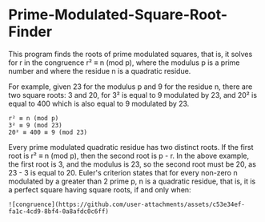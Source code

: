 # Prime-Modulated-Square-Root-Finder

This program finds the roots of prime modulated squares, that is, it solves for r in the congruence r² ≡ n (mod p), where the modulus p is a prime number and where the residue n is a quadratic residue.

For example, given 23 for the modulus p and 9 for the residue n, there are two square roots: 3 and 20, for 3² is equal to 9 modulated by 23, and 20² is equal to 400 which is also equal to 9 modulated by 23.

    r² ≡ n (mod p)
    3² ≡ 9 (mod 23)
    20² ≡ 400 ≡ 9 (mod 23)

Every prime modulated quadratic residue has two distinct roots. If the first root is r² ≡ n (mod p), then the second root is p - r. In the above example, the first root is 3, and the modulus is 23, so the second root must be 20, as 23 - 3 is equal to 20. Euler's criterion states that for every non-zero n modulated by a greater than 2 prime p, n is a quadratic residue, that is, it is a perfect square having square roots, if and only when:

    ![congruence](https://github.com/user-attachments/assets/c53e34ef-fa1c-4cd9-8bf4-0a8afdc0c6ff)
